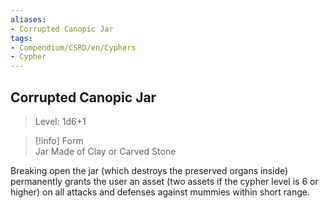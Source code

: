 ```yaml
---
aliases:
- Corrupted Canopic Jar
tags:
- Compendium/CSRD/en/Cyphers
- Cypher
---
```


  
## Corrupted Canopic Jar  
>Level: 1d6+1  
  
>[!info] Form  
>Jar Made of Clay or Carved Stone
  
Breaking open the jar (which destroys the preserved organs inside) permanently grants the user an asset (two assets if the cypher level is 6 or higher) on all attacks and defenses against mummies within short range.